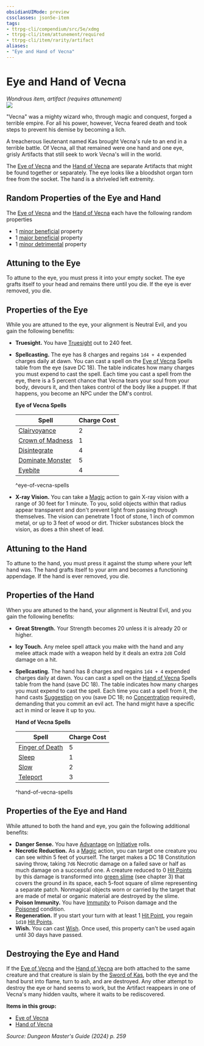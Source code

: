 ```yaml
---
obsidianUIMode: preview
cssclasses: json5e-item
tags:
- ttrpg-cli/compendium/src/5e/xdmg
- ttrpg-cli/item/attunement/required
- ttrpg-cli/item/rarity/artifact
aliases: 
- "Eye and Hand of Vecna"
---
```

# Eye and Hand of Vecna
*Wondrous item, artifact (requires attunement)*  
![](2-Mechanics/CLI/items/img/eye-and-hand-of-vecna.webp#right)


"Vecna" was a mighty wizard who, through magic and conquest, forged a terrible empire. For all his power, however, Vecna feared death and took steps to prevent his demise by becoming a lich.

A treacherous lieutenant named Kas brought Vecna's rule to an end in a terrible battle. Of Vecna, all that remained were one hand and one eye, grisly Artifacts that still seek to work Vecna's will in the world.

The [Eye of Vecna](2-Mechanics/CLI/items/eye-of-vecna-xdmg.md) and the [Hand of Vecna](2-Mechanics/CLI/items/hand-of-vecna-xdmg.md) are separate Artifacts that might be found together or separately. The eye looks like a bloodshot organ torn free from the socket. The hand is a shriveled left extremity.

## Random Properties of the Eye and Hand

The [Eye of Vecna](2-Mechanics/CLI/items/eye-of-vecna-xdmg.md) and the [Hand of Vecna](2-Mechanics/CLI/items/hand-of-vecna-xdmg.md) each have the following random properties

- 1 [minor beneficial](2-Mechanics/CLI/tables/artifact-properties-minor-beneficial-properties-xdmg.md) property  
- 1 [major beneficial](2-Mechanics/CLI/tables/artifact-properties-major-beneficial-properties-xdmg.md) property  
- 1 [minor detrimental](2-Mechanics/CLI/tables/artifact-properties-minor-detrimental-properties-xdmg.md) property  

## Attuning to the Eye

To attune to the eye, you must press it into your empty socket. The eye grafts itself to your head and remains there until you die. If the eye is ever removed, you die.

## Properties of the Eye

While you are attuned to the eye, your alignment is Neutral Evil, and you gain the following benefits:

- **Truesight.** You have [Truesight](2-Mechanics/CLI/rules/senses.md#Truesight) out to 240 feet.  
- **Spellcasting.** The eye has 8 charges and regains `1d4 + 4` expended charges daily at dawn. You can cast a spell on the [Eye of Vecna](2-Mechanics/CLI/items/eye-of-vecna-xdmg.md) Spells table from the eye (save DC 18). The table indicates how many charges you must expend to cast the spell. Each time you cast a spell from the eye, there is a 5 percent chance that Vecna tears your soul from your body, devours it, and then takes control of the body like a puppet. If that happens, you become an NPC under the DM's control.  

    **Eye of Vecna Spells**  

    | Spell | Charge Cost |  
    |-------|-------------|  
    | [Clairvoyance](2-Mechanics/CLI/spells/clairvoyance-xphb.md) | 2 |  
    | [Crown of Madness](2-Mechanics/CLI/spells/crown-of-madness-xphb.md) | 1 |  
    | [Disintegrate](2-Mechanics/CLI/spells/disintegrate-xphb.md) | 4 |  
    | [Dominate Monster](2-Mechanics/CLI/spells/dominate-monster-xphb.md) | 5 |  
    | [Eyebite](2-Mechanics/CLI/spells/eyebite-xphb.md) | 4 |  
    ^eye-of-vecna-spells  
- **X-ray Vision.** You can take a [Magic](2-Mechanics/CLI/rules/actions.md#Magic) action to gain X-ray vision with a range of 30 feet for 1 minute. To you, solid objects within that radius appear transparent and don't prevent light from passing through themselves. The vision can penetrate 1 foot of stone, 1 inch of common metal, or up to 3 feet of wood or dirt. Thicker substances block the vision, as does a thin sheet of lead.  

## Attuning to the Hand

To attune to the hand, you must press it against the stump where your left hand was. The hand grafts itself to your arm and becomes a functioning appendage. If the hand is ever removed, you die.

## Properties of the Hand

When you are attuned to the hand, your alignment is Neutral Evil, and you gain the following benefits:

- **Great Strength.** Your Strength becomes 20 unless it is already 20 or higher.  
- **Icy Touch.** Any melee spell attack you make with the hand and any melee attack made with a weapon held by it deals an extra `2d8` Cold damage on a hit.  
- **Spellcasting.** The hand has 8 charges and regains `1d4 + 4` expended charges daily at dawn. You can cast a spell on the [Hand of Vecna](2-Mechanics/CLI/items/hand-of-vecna-xdmg.md) Spells table from the hand (save DC 18). The table indicates how many charges you must expend to cast the spell. Each time you cast a spell from it, the hand casts [Suggestion](2-Mechanics/CLI/spells/suggestion-xphb.md) on you (save DC 18; no [Concentration](2-Mechanics/CLI/rules/conditions.md#Concentration) required), demanding that you commit an evil act. The hand might have a specific act in mind or leave it up to you.  

    **Hand of Vecna Spells**  

    | Spell | Charge Cost |  
    |-------|-------------|  
    | [Finger of Death](2-Mechanics/CLI/spells/finger-of-death-xphb.md) | 5 |  
    | [Sleep](2-Mechanics/CLI/spells/sleep-xphb.md) | 1 |  
    | [Slow](2-Mechanics/CLI/spells/slow-xphb.md) | 2 |  
    | [Teleport](2-Mechanics/CLI/spells/teleport-xphb.md) | 3 |  
    ^hand-of-vecna-spells  

## Properties of the Eye and Hand

While attuned to both the hand and eye, you gain the following additional benefits:

- **Danger Sense.** You have [Advantage](2-Mechanics/CLI/rules/variant-rules/advantage-xphb.md) on [Initiative](2-Mechanics/CLI/rules/variant-rules/initiative-xphb.md) rolls.  
- **Necrotic Reduction.** As a [Magic](2-Mechanics/CLI/rules/actions.md#Magic) action, you can target one creature you can see within 5 feet of yourself. The target makes a DC 18 Constitution saving throw, taking `7d6` Necrotic damage on a failed save or half as much damage on a successful one. A creature reduced to 0 [Hit Points](2-Mechanics/CLI/rules/variant-rules/hit-points-xphb.md) by this damage is transformed into [green slime](2-Mechanics/CLI/traps-hazards/green-slime-xdmg.md) (see chapter 3) that covers the ground in its space, each 5-foot square of slime representing a separate patch. Nonmagical objects worn or carried by the target that are made of metal or organic material are destroyed by the slime.  
- **Poison Immunity.** You have [Immunity](2-Mechanics/CLI/rules/variant-rules/immunity-xphb.md) to Poison damage and the [Poisoned](2-Mechanics/CLI/rules/conditions.md#Poisoned) condition.  
- **Regeneration.** If you start your turn with at least 1 [Hit Point](2-Mechanics/CLI/rules/variant-rules/hit-points-xphb.md), you regain `1d10` [Hit Points](2-Mechanics/CLI/rules/variant-rules/hit-points-xphb.md).  
- **Wish.** You can cast [Wish](2-Mechanics/CLI/spells/wish-xphb.md). Once used, this property can't be used again until 30 days have passed.  

## Destroying the Eye and Hand

If the [Eye of Vecna](2-Mechanics/CLI/items/eye-of-vecna-xdmg.md) and the [Hand of Vecna](2-Mechanics/CLI/items/hand-of-vecna-xdmg.md) are both attached to the same creature and that creature is slain by the [Sword of Kas](2-Mechanics/CLI/items/sword-of-kas-xdmg.md), both the eye and the hand burst into flame, turn to ash, and are destroyed. Any other attempt to destroy the eye or hand seems to work, but the Artifact reappears in one of Vecna's many hidden vaults, where it waits to be rediscovered.

**Items in this group:**

- [Eye of Vecna](2-Mechanics/CLI/items/eye-of-vecna-xdmg.md)
- [Hand of Vecna](2-Mechanics/CLI/items/hand-of-vecna-xdmg.md)

*Source: Dungeon Master's Guide (2024) p. 259*